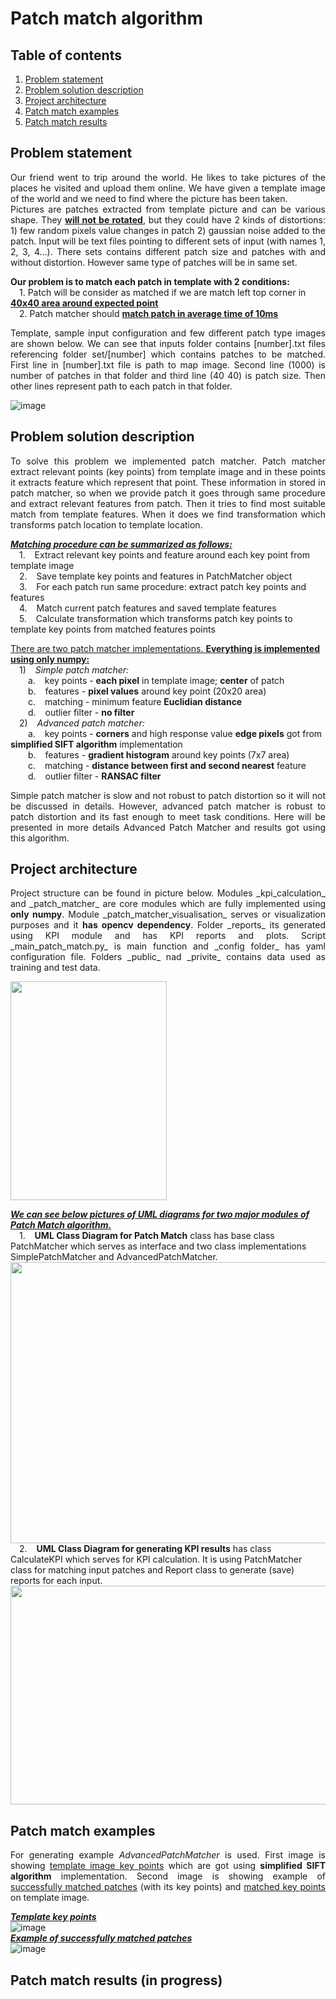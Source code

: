 # Patch match algorithm

## Table of contents
1. [Problem statement](#p1)
2. [Problem solution description](#p2)
3. [Project architecture](#p3)
4. [Patch match examples](#p4)
5. [Patch match results](#p5)

## Problem statement <a name="p1" /></a>

<p align="justify">
Our friend went to trip around the world. He likes to take pictures of the places he visited and upload them online. We have given a template image of the world and we need to find where the picture has been taken.<br/> 
Pictures are patches extracted from template picture and can be various shape. They <ins><b>will not be rotated</b></ins>,  but they could have 2 kinds of distortions: 1) few random pixels value changes in patch 2) gaussian noise added to the patch. Input will be text files pointing to different sets of input (with names 1, 2, 3, 4…). There sets contains different patch size and patches with and without distortion. However same type of patches will be in same set. <br/>
</p>

**Our problem is to match each patch in template with 2 conditions:** <br/>
	&emsp;1. Patch will be consider as matched if we are match left top corner in <ins>**40x40 area around expected point**</ins> <br/>
  &emsp;2. Patch matcher should <ins>**match patch in average time of 10ms**</ins> <br/>
  
<p align="justify">
Template, sample input configuration and few different patch type images are shown below.
We can see that inputs folder contains [number].txt files referencing folder set/[number] which contains patches to be matched. First line in [number].txt file is path to map image. Second line (1000) is number  of patches in that folder and third line (40 40) is patch size. Then other lines represent path to each patch in that folder. <br/>
</p>

 ![image](https://user-images.githubusercontent.com/24530942/210841435-987d33eb-230c-41ed-ba87-73875be6a7b8.png)
 

## Problem solution description <a name="p2"></a>

<p align="justify">
To solve this problem we implemented patch matcher. Patch matcher extract relevant points (key points) from template image and in these points it extracts feature which represent that point. These information in stored in patch matcher, so when we provide patch it goes through same procedure and extract relevant features from patch. Then it tries to find most suitable match from template features. When it does we find transformation which transforms patch location to template location.
<br/>
</p>

<ins>**_Matching procedure can be summarized as follows:_**</ins>
<br/> 
	&emsp;1. &ensp; Extract relevant key points and feature around each key point from template image <br/>
	&emsp;2. &ensp; Save template key points and features in PatchMatcher object <br/>
	&emsp;3. &ensp; For each patch run same procedure: extract patch key points and features <br/>
	&emsp;4. &ensp; Match current patch features and saved template features <br/>
	&emsp;5. &ensp; Calculate transformation which transforms patch key points to template key points from matched features points <br/>
  
<ins>There are two patch matcher implementations. **Everything is implemented using only numpy:**</ins> <br/>
	&emsp;1) &ensp; _Simple patch matcher:_ <br/>
		&emsp;&emsp;a. &ensp; key points - **each pixel** in template image; **center** of patch <br/>
		&emsp;&emsp;b. &ensp; features - **pixel values** around key point (20x20 area) <br/>
		&emsp;&emsp;c. &ensp; matching - minimum feature **Euclidian distance** <br/>
		&emsp;&emsp;d. &ensp; outlier filter - **no filter** <br/>
	&emsp;2) &ensp; _Advanced patch matcher:_ <br/>
		&emsp;&emsp;a. &ensp; key points - **corners** and high response value **edge pixels** got from **simplified SIFT algorithm** implementation <br/>
		&emsp;&emsp;b. &ensp; features - **gradient histogram** around key points (7x7 area) <br/>
		&emsp;&emsp;c. &ensp; matching - **distance between first and second nearest** feature <br/>
		&emsp;&emsp;d. &ensp; outlier filter - **RANSAC filter** <br/>

<p align="justify">
Simple patch matcher is slow and not robust to patch distortion so it will not be discussed in details. However, advanced patch matcher is robust to patch distortion and its fast enough to meet task conditions. Here will be presented in more details Advanced Patch Matcher and results got using this algorithm.
</p>

## Project architecture <a name="p3"></a>

<p align="justify">
Project structure can be found in picture below. Modules _kpi_calculation_ and _patch_matcher_ are core modules which are fully implemented using <b>only numpy</b>. Module _patch_matcher_visualisation_ serves or visualization purposes and it <b>has opencv dependency</b>. Folder _reports_ its generated using KPI module and has KPI reports and plots. Script _main_patch_match.py_ is main function and _config folder_ has yaml configuration file. Folders _public_ nad _privite_ contains data used as training and test data. <br/>
</p>
<img src="https://user-images.githubusercontent.com/24530942/213715365-b393fcc1-8eb2-4150-b28e-8ab7a481a0ac.PNG" height="350" width="250">
	<br/>
	
<ins>**_We can see below pictures of UML diagrams for two major modules of Patch Match algorithm._**</ins><br/>
	&emsp;1. &ensp; **UML Class Diagram for Patch Match** class has base class PatchMatcher which serves as interface and two class implementations SimplePatchMatcher and AdvancedPatchMatcher.<br/>
	<img src="https://user-images.githubusercontent.com/24530942/213717140-45006ef9-8ffc-45e7-8482-da27f3fb70ba.png" height="450" width="700">
<br/>
	&emsp;2. &ensp; **UML Class Diagram for generating KPI results** has class CalculateKPI which serves for KPI calculation. It is using PatchMatcher class for matching input patches and Report class to generate (save) reports for each input.
	<img src="https://user-images.githubusercontent.com/24530942/213721557-34314428-77ce-4296-93e5-c13d5ee10dd5.png" height="350" width="700">


## Patch match examples <a name="p4"></a>

<p align="justify">
For generating example <i>AdvancedPatchMatcher</i> is used. First image is showing <ins>template image key points</ins> which are got using <b>simplified SIFT algorithm</b> implementation. Second image is showing example of <ins>successfully matched patches</ins> (with its key points) and <ins>matched key points</ins> on template image.
<br/>
</p>

**<ins>_Template key points_</ins>**<br/>
![image](https://user-images.githubusercontent.com/24530942/213725464-4b04e607-882e-43e0-ad8f-c43ce08ff37b.png)
<br/>
**<ins>_Example of successfully matched patches_</ins>**<br/>
![image](https://user-images.githubusercontent.com/24530942/213725690-84daad2c-5eef-481b-bbe7-c90e9d9f0be8.png)<br/>


## Patch match results (in progress) <a name="p5"></a>
